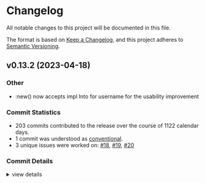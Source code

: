 # Changelog

All notable changes to this project will be documented in this file.

The format is based on [Keep a Changelog](https://keepachangelog.com/en/1.0.0/),
and this project adheres to [Semantic Versioning](https://semver.org/spec/v2.0.0.html).

## v0.13.2 (2023-04-18)

### Other

 - <csr-id-fa295bbb8ded18e2fc03482cf1c6b30ce208de2d/> :new() now accepts impl Into<String> for username for the usability improvement

### Commit Statistics

<csr-read-only-do-not-edit/>

 - 203 commits contributed to the release over the course of 1122 calendar days.
 - 1 commit was understood as [conventional](https://www.conventionalcommits.org).
 - 3 unique issues were worked on: [#18](https://github.com/ssoudan/huelib2-rs/issues/18), [#19](https://github.com/ssoudan/huelib2-rs/issues/19), [#20](https://github.com/ssoudan/huelib2-rs/issues/20)

### Commit Details

<csr-read-only-do-not-edit/>

<details><summary>view details</summary>

 * **[#18](https://github.com/ssoudan/huelib2-rs/issues/18)**
    - Try to support the Hue v1 bridge ([`e0de6c8`](https://github.com/ssoudan/huelib2-rs/commit/e0de6c819f657c12fa617249bc07a12a147bd332))
 * **[#19](https://github.com/ssoudan/huelib2-rs/issues/19)**
    - Update serde-xml-rs requirement from 0.4.1 to 0.5.0 ([`ebd5236`](https://github.com/ssoudan/huelib2-rs/commit/ebd523664a2f4e2a4e3115d2d3278599486a71c7))
 * **[#20](https://github.com/ssoudan/huelib2-rs/issues/20)**
    - Fix for TV is in the group list ([`9d7ad0d`](https://github.com/ssoudan/huelib2-rs/commit/9d7ad0d4e1c669c36d0eef61733c12db0c3ff830))
 * **Uncategorized**
    - [renaming] ([`c92e789`](https://github.com/ssoudan/huelib2-rs/commit/c92e78998077d3f67849dac8be636e72b301b359))
    - [+] removed chrono default feature ([`590aa01`](https://github.com/ssoudan/huelib2-rs/commit/590aa012e101ad2619dd9b61ba6fe5046925dfc1))
    - Merge pull request #2 from ssoudan/dependabot/cargo/serde-xml-rs-0.6.0 ([`a2081e4`](https://github.com/ssoudan/huelib2-rs/commit/a2081e401164ab2c32964bd0232fd846c7654ae3))
    - Update serde-xml-rs requirement from 0.5.1 to 0.6.0 ([`9976390`](https://github.com/ssoudan/huelib2-rs/commit/9976390f03c0ca2369493468ccef30e7e28fc7ae))
    - [fix] tests ([`735e258`](https://github.com/ssoudan/huelib2-rs/commit/735e2581a040050dea8adb61e661aed848f8eba9))
    - Update ci.yml ([`12f2675`](https://github.com/ssoudan/huelib2-rs/commit/12f267520559e6800b1b93049f1e0ee8101c4d9a))
    - Merge pull request #3 from ssoudan/dependabot/cargo/uuid-1.3.1 ([`85a21b7`](https://github.com/ssoudan/huelib2-rs/commit/85a21b71fbdde1d1f4c6951f318cfbabade91f8d))
    - Update uuid requirement from 0.8.2 to 1.3.1 ([`52797b3`](https://github.com/ssoudan/huelib2-rs/commit/52797b3000521e7dc271eab99c24d6841f1b29cb))
    - Merge pull request #1 from ssoudan/new-class-free ([`57d7a64`](https://github.com/ssoudan/huelib2-rs/commit/57d7a64c0e22e883e07d3ab7ed0bab9e3fff96b1))
    - Add Error to SoftwareUpdateState ([`20c81d7`](https://github.com/ssoudan/huelib2-rs/commit/20c81d792a644206c91aa17b30cc0c2835505640))
    - Add Installing to SoftwareUpdateState ([`e387799`](https://github.com/ssoudan/huelib2-rs/commit/e3877997561691205f445588d67edb1f4a2b6175))
    - Use String instead of an enum for Class. ([`133c11e`](https://github.com/ssoudan/huelib2-rs/commit/133c11edfe5f069e0f6f876b9f05016f28b42ef9))
    - Set version to 0.13.2 ([`6d92ed6`](https://github.com/ssoudan/huelib2-rs/commit/6d92ed6b3de7051b0b5f86dbbd7404ec9535db46))
    - Update dependencies ([`861677b`](https://github.com/ssoudan/huelib2-rs/commit/861677b7cfa7e9fe426216ef113e1423e85c0c6c))
    - Set version to 0.13.1 ([`f79955d`](https://github.com/ssoudan/huelib2-rs/commit/f79955dc17d7c6771a13df483efa85ab513b60f2))
    - Update dependencies ([`815c413`](https://github.com/ssoudan/huelib2-rs/commit/815c4131ed2761c80368d9a74552c015d462dcd4))
    - Fix clippy lint ([`5594322`](https://github.com/ssoudan/huelib2-rs/commit/55943228dda24a8db0c2a14cb1562ede251970a3))
    - Update CI workflow ([`6b64dd6`](https://github.com/ssoudan/huelib2-rs/commit/6b64dd670649ac11b605cc4cfc4e2499b2c5ecd4))
    - Update README.md ([`8b1e2cc`](https://github.com/ssoudan/huelib2-rs/commit/8b1e2cc9a46af127142faf34c239a4c895a7f1a8))
    - Fix clippy lints ([`e450dff`](https://github.com/ssoudan/huelib2-rs/commit/e450dff11534238243feca732635bf8b27dd6656))
    - Update dependencies ([`2d5c5c9`](https://github.com/ssoudan/huelib2-rs/commit/2d5c5c9f15413994148c81940a1158e9b8b13b7d))
    - Remove homepage field in Cargo.toml ([`c9b57af`](https://github.com/ssoudan/huelib2-rs/commit/c9b57af9504078fe5071dd583b1b49d03f22bcc0))
    - Set version to 0.13.0 ([`73e28ec`](https://github.com/ssoudan/huelib2-rs/commit/73e28ec2062888a83cc0d88861ef91b50a1b9b51))
    - Update dependencies ([`042112d`](https://github.com/ssoudan/huelib2-rs/commit/042112d509d8a656ef6937e32896c21b3eb64aec))
    - Implement `Hash` for some structs and enums ([`1d6e9d0`](https://github.com/ssoudan/huelib2-rs/commit/1d6e9d02d65701807c6c0a3d890905cad39d13a2))
    - Implement `Eq` for `response::Response` and `response::Modified` ([`e6183a3`](https://github.com/ssoudan/huelib2-rs/commit/e6183a3bf6dd9b43b04fa50725573100690aa4ed))
    - Implement `Eq` for `resource::sensor::Scanner` ([`ba68cf6`](https://github.com/ssoudan/huelib2-rs/commit/ba68cf6e17a74db846b0bc363022dde02c66c7c9))
    - Implement `Eq` for some structs in `resource::schedule` ([`08521e9`](https://github.com/ssoudan/huelib2-rs/commit/08521e92758aa0bd5674c8753604285930d521f1))
    - Implement `Eq` for `resource::Scan` ([`7e627d4`](https://github.com/ssoudan/huelib2-rs/commit/7e627d49a92eabbd21ac1793c27ede80e72fcc6a))
    - Implement `Eq` for `resource::light::Scanner` ([`f411899`](https://github.com/ssoudan/huelib2-rs/commit/f411899f38270d175405c658e9c3456cd4f46837))
    - Remove unnecessary trailing semicolon in resource/mod.rs ([`e95ff06`](https://github.com/ssoudan/huelib2-rs/commit/e95ff06d7cc6e2b5c46646767a68bf53b9084064))
    - Rename variant `TV` of `resource::Group::Class` to `Tv` ([`4f6ac10`](https://github.com/ssoudan/huelib2-rs/commit/4f6ac105f75db753bf1868c3225788d30d3f2d75))
    - Rename variant `DHCPCannotBeDisabled` of `response::ErrorKind to `DhcpCannotBeDisabled` ([`85623d6`](https://github.com/ssoudan/huelib2-rs/commit/85623d62db1fddeb40b41b71b0c5f47893d632d5))
    - Update links to GitHub repository ([`9d3dab1`](https://github.com/ssoudan/huelib2-rs/commit/9d3dab1e5bc846db67fab4cf055ddae6bfd8473e))
    - Remove pin for specific version of `syn` ([`ea40642`](https://github.com/ssoudan/huelib2-rs/commit/ea40642d8e9ccb7f3722f7b016f04f101eabe069))
    - Set version to 0.12.4 ([`15333e1`](https://github.com/ssoudan/huelib2-rs/commit/15333e1e32248f8b193ffa52ba8a94314087297d))
    - Mark each item from the `upnp-description` feature individually in documentation ([`5a5c39e`](https://github.com/ssoudan/huelib2-rs/commit/5a5c39e7faedd2cc64e7b80bb9e087818dc616b2))
    - Set version to 0.12.3 ([`7e8c43e`](https://github.com/ssoudan/huelib2-rs/commit/7e8c43e85e32acd2edbd4820fab6692f0e7913b5))
    - Fix build on docs.rs ([`2864535`](https://github.com/ssoudan/huelib2-rs/commit/2864535ccc3c2349e512c58b78390d17a3df0b01))
    - Set version to 0.12.2 ([`027dabf`](https://github.com/ssoudan/huelib2-rs/commit/027dabfe1d92dc8c8494197c94ca7422e9ace26f))
    - Mark items behind the `upnp-description` feature in documentation ([`8b446ac`](https://github.com/ssoudan/huelib2-rs/commit/8b446ac0f3f14e150a166abcadfc488d6e537403))
    - Set version to 0.12.1 ([`ee342d6`](https://github.com/ssoudan/huelib2-rs/commit/ee342d67cdd6a1855d002a7ce6db30d270c424d6))
    - Build documentation for all features on docs.rs ([`4aee766`](https://github.com/ssoudan/huelib2-rs/commit/4aee76621b660d851e2acb7f1b9a54db3077257f))
    - Set version to 0.12.0 ([`de0e853`](https://github.com/ssoudan/huelib2-rs/commit/de0e85394ad58d0f95daad707c8b28a551cd150d))
    - Add documentaiton for the `upnp-description` feature ([`beaea6f`](https://github.com/ssoudan/huelib2-rs/commit/beaea6f462c535e7fe457bcc90c752f8f4aef970))
    - Update `authors` value in Cargo.toml ([`be45f29`](https://github.com/ssoudan/huelib2-rs/commit/be45f29c43cb6592c9f2e26313c87a424e01f730))
    - Update error messages ([`36cc60f`](https://github.com/ssoudan/huelib2-rs/commit/36cc60f11ab96e738830bb69a0ad9c1d8dd07090))
    - Update `ureq` crate to version 2.0 ([`cc85098`](https://github.com/ssoudan/huelib2-rs/commit/cc85098490232288df384a77d3cb12c83b612536))
    - Rename `discover` function in `bridge` to `discover_nupnp` ([`9763cc7`](https://github.com/ssoudan/huelib2-rs/commit/9763cc7822f9e0a1ae28ffa0d6b57d8c81579f78))
    - Test all features in CI workflow ([`aa50584`](https://github.com/ssoudan/huelib2-rs/commit/aa50584bf33cfee12801640d66a6343952984d0c))
    - Add support for accessing the UPnP description of a bridge ([`d9cbb41`](https://github.com/ssoudan/huelib2-rs/commit/d9cbb41d2b38e12f9cab4af5ad1fe6adcdae1d23))
    - Split bridge.rs into multiple files ([`22b8949`](https://github.com/ssoudan/huelib2-rs/commit/22b89496896cdf5b50cb31f6dfd27d32429831a7))
    - Merge pull request #14 from twistedfall/master ([`de2f427`](https://github.com/ssoudan/huelib2-rs/commit/de2f4277a7d156b2fc1887078d49be95907d116a))
    - Use specific version of syn ([`d0dc399`](https://github.com/ssoudan/huelib2-rs/commit/d0dc3995db6dd9b274bd8fb93000d8c3b629a9fa))
    - Make temperature i32 instead of u32, because you know, it can get cold ([`36a531d`](https://github.com/ssoudan/huelib2-rs/commit/36a531de5406a53d573ea156f0c20ade366c4b7e))
    - Set version to 0.11.0 ([`ff34bc4`](https://github.com/ssoudan/huelib2-rs/commit/ff34bc491720e06ac77c4bbedb07fabe4a057db8))
    - Merge pull request #11 from twistedfall/master ([`5cc4a9b`](https://github.com/ssoudan/huelib2-rs/commit/5cc4a9b7841341d185a0a53fb367c7aba1de2f69))
    - :new() now accepts impl Into<String> for username for the usability improvement ([`fa295bb`](https://github.com/ssoudan/huelib2-rs/commit/fa295bbb8ded18e2fc03482cf1c6b30ce208de2d))
    - Add temperature, light_level, dark and daylight fields to sensors ([`ed22a87`](https://github.com/ssoudan/huelib2-rs/commit/ed22a871a34b6826833c92eaa20d65b44d48c25e))
    - Add button_event field to sensor's State ([`8004a94`](https://github.com/ssoudan/huelib2-rs/commit/8004a946e72d3defdbaa5cdbf93f85891bf38d2d))
    - Add diversityid sensor field as reported by https://www.senic.com/friends-of-hue-smart-switch ([`5d99aec`](https://github.com/ssoudan/huelib2-rs/commit/5d99aecbdc271c919e48ee867676650e23cece7e))
    - Add product_name to sensor as reported by different Philips products ([`c70dd13`](https://github.com/ssoudan/huelib2-rs/commit/c70dd13d4efb2441847d4e12ea84712ff6da1412))
    - Make software_version optional and fix typo in the field name ([`6fe73f1`](https://github.com/ssoudan/huelib2-rs/commit/6fe73f18733ef66fbe040bc1fb1322bba5b77433))
    - Set version to 0.10.0 ([`59b6ec8`](https://github.com/ssoudan/huelib2-rs/commit/59b6ec88ad52eef8dd2fae6c7176c7db46495918))
    - Change type for IDs in `Bridge` methods to `Into<String>` ([`bbfda6d`](https://github.com/ssoudan/huelib2-rs/commit/bbfda6d5c136ac9c7d7cb16fc00cf4c178f8585f))
    - Bump `ureq` version to 1.5 ([`3bb16bc`](https://github.com/ssoudan/huelib2-rs/commit/3bb16bcbdbd4d711dc5335dde8cab9301b655339))
    - Remove leading 0 from numbers to fix clippy lint ([`525d98b`](https://github.com/ssoudan/huelib2-rs/commit/525d98b5700c5a3da5f103aa0cb67e05290cd98b))
    - Split `register_user` function and remove `User` struct ([`60e7ada`](https://github.com/ssoudan/huelib2-rs/commit/60e7adacaecdcfba6698d694435a49f416d8c3bb))
    - Add tests for `rule::Action` and `schedule::Command` ([`cc1938d`](https://github.com/ssoudan/huelib2-rs/commit/cc1938d75896619540832e6f40e0ca352b21baa0))
    - Add tests for `light::Scanner` and `sensor::Scanner` ([`931b84c`](https://github.com/ssoudan/huelib2-rs/commit/931b84c0c8b37b26c642d50dc0b75e1f8df272f4))
    - Remove `Copy` implementation on some structs ([`d3422b8`](https://github.com/ssoudan/huelib2-rs/commit/d3422b8873c3e0d86603a9dbd27541b78f15170a))
    - Update traits and API ([`4c3de67`](https://github.com/ssoudan/huelib2-rs/commit/4c3de67ad349ba9fbdc637384ebb648d9c237cb3))
    - Change type of `config::Modifier::current_time` to `NaiveDateTime` ([`790a81c`](https://github.com/ssoudan/huelib2-rs/commit/790a81cf29c894a9e6c9b1f68303b23b2ff0685a))
    - Update resource/config.rs ([`b89215c`](https://github.com/ssoudan/huelib2-rs/commit/b89215c5c0bc4f1fd0042827ea096aa1a2ae1181))
    - Change type of `config::Modifier::proxy_address` to `IpAddr` ([`e8b4c4d`](https://github.com/ssoudan/huelib2-rs/commit/e8b4c4dc6d521e6c7942ee88b330c8b71d894d60))
    - Change type of `netmask` in `config` to `IpAddr` ([`9130ac4`](https://github.com/ssoudan/huelib2-rs/commit/9130ac41be23f073201c49d2ecbe53ede5f994be))
    - Change the type of the `username` parameter in `Bridge::new` ([`2b9859a`](https://github.com/ssoudan/huelib2-rs/commit/2b9859a30fc48a26cc8cf0417a7124b82e3e4d4d))
    - Update doc example for `Bridge::new()` ([`d0f7917`](https://github.com/ssoudan/huelib2-rs/commit/d0f7917a12da8ef3a8dd7d17d082588d9992f3ce))
    - Make fields in `Bridge` private and add get methods ([`9334132`](https://github.com/ssoudan/huelib2-rs/commit/9334132f4572716cddc7901be8171f9e448cd8d0))
    - Update documentation for the `bridge` module ([`7381a43`](https://github.com/ssoudan/huelib2-rs/commit/7381a439e45a2e01d75463ab88243edbd6ef24ea))
    - Add tests for the `resource` modules ([`e46e508`](https://github.com/ssoudan/huelib2-rs/commit/e46e5086f93534273cc5ca71cfdbf888bf4d9d5c))
    - Add tests for the `response` module ([`89b4f36`](https://github.com/ssoudan/huelib2-rs/commit/89b4f36912ea30ce01c1efdd303cc9276793c843))
    - Add tests for the `util` module ([`ee4425b`](https://github.com/ssoudan/huelib2-rs/commit/ee4425b254b1058f2018a2b5a5582c49b584eef5))
    - Update documentation for `Color` ([`c37cb29`](https://github.com/ssoudan/huelib2-rs/commit/c37cb291ad376fc80c16774024b4caa06c038f4e))
    - Add tests for the `color` module ([`cf8b267`](https://github.com/ssoudan/huelib2-rs/commit/cf8b267ce08fc8e6d834dff97d3f31bf324c3bb8))
    - Mark `light::SoftwareUpdateState` as `non_exhaustive` ([`e8e3822`](https://github.com/ssoudan/huelib2-rs/commit/e8e3822c416776c57bc840d0bcd5d82fe281b167))
    - Update deserialize functions in util.rs ([`2f953f2`](https://github.com/ssoudan/huelib2-rs/commit/2f953f296a1b853dcc99047e741a6d2b99b71bcc))
    - Update documentation for marker traits ([`6b5707e`](https://github.com/ssoudan/huelib2-rs/commit/6b5707e8e06a097b3e61aa25756ebe4a8fa6e154))
    - Update deserialization of `resource::Scan` ([`3949a6d`](https://github.com/ssoudan/huelib2-rs/commit/3949a6d532aeca6ed04191e97193d3e877b4ab22))
    - Update CI workflow ([`90a59b6`](https://github.com/ssoudan/huelib2-rs/commit/90a59b69f5263fb0305726cc5985c1a5afc4f325))
    - Update `warn`, `deny` and `forbid` attributes ([`55c6745`](https://github.com/ssoudan/huelib2-rs/commit/55c674559141b226c83efb75acf185a8f37f3793))
    - Link to documentation in README.md ([`d523d5d`](https://github.com/ssoudan/huelib2-rs/commit/d523d5d0c95ec7d56ea92730d7d9fcb367a610e2))
    - Update docs badge in README.md ([`0164209`](https://github.com/ssoudan/huelib2-rs/commit/01642099ec516de2e6bb51a8395fc98bc85e2365))
    - Update modifiers and creators ([`b894f76`](https://github.com/ssoudan/huelib2-rs/commit/b894f76b2d1f8919ba30e985b80db1e0ea8129aa))
    - Set version to 0.9.0 ([`5132cf9`](https://github.com/ssoudan/huelib2-rs/commit/5132cf9914c07f088144a79ed76947f4cfa3ff04))
    - Merge pull request #10 from demerzel3/add-transferring-software-update-state ([`942839f`](https://github.com/ssoudan/huelib2-rs/commit/942839f1150393f04f071572eb2f660522baa89b))
    - Add missing Transferring sw update state ([`c482114`](https://github.com/ssoudan/huelib2-rs/commit/c482114677c1488c3e1f770cdde38ad161185bb2))
    - Set version to 0.8.0 ([`ccf1473`](https://github.com/ssoudan/huelib2-rs/commit/ccf14737f68f7af80f379e9ab595a2bbaa0da73b))
    - Merge pull request #9 from deckarep/patch-1 ([`9a4f04c`](https://github.com/ssoudan/huelib2-rs/commit/9a4f04cef7d07bdedf9b360f885a6217276c9054))
    - Adds new light ReadyToInstall variant - this is preventing deserializaiton. ([`d46e986`](https://github.com/ssoudan/huelib2-rs/commit/d46e986750fc4d7af3649d9898097d210a1fdf48))
    - Update lints in lib.rs ([`ffcfe52`](https://github.com/ssoudan/huelib2-rs/commit/ffcfe527d0c01cf54052e053bb492988b92249a2))
    - Fix link of downloads badge in readme ([`9c3a2b0`](https://github.com/ssoudan/huelib2-rs/commit/9c3a2b027f03154b323151e49975fc8a9e2af88f))
    - Update badges in readme ([`dadddca`](https://github.com/ssoudan/huelib2-rs/commit/dadddca490feba8ffe82e0d6bb172101a35d7622))
    - Add dependabot.yml ([`fcd833d`](https://github.com/ssoudan/huelib2-rs/commit/fcd833d95947377bc3eba81de6b12ca0fe378307))
    - Update shields in readme ([`abc26cf`](https://github.com/ssoudan/huelib2-rs/commit/abc26cf2057e327d3d6b83e05575cfe22bcea076))
    - Set version in Cargo.toml to 0.7.0 ([`6c4a702`](https://github.com/ssoudan/huelib2-rs/commit/6c4a70277133814214356161bba0fd0bba5367ca))
    - Update `use`s in error.rs ([`f89e65e`](https://github.com/ssoudan/huelib2-rs/commit/f89e65e9e317a3bcfbc0a7e6ee055bb05275f0a3))
    - Remove unused enum variant `ParseInt` of `Error` ([`3f19321`](https://github.com/ssoudan/huelib2-rs/commit/3f1932137cb29a481e3f7f51d97fb80a17f29873))
    - Make `error` module private and reexport `Error`, `Result` ([`f1ee734`](https://github.com/ssoudan/huelib2-rs/commit/f1ee7345889d8230ddb699d22d42b7f22d0529fb))
    - Update response.rs ([`16be226`](https://github.com/ssoudan/huelib2-rs/commit/16be226863605ef24036d4d83efee647aae1ee86))
    - Update color.rs ([`a4c0207`](https://github.com/ssoudan/huelib2-rs/commit/a4c0207fabb646fd34b9bcc54fdc7a64db9c9ee8))
    - Update doc examples ([`dd160ff`](https://github.com/ssoudan/huelib2-rs/commit/dd160ffab2ca0d4bda66d2469848fae5a90c12a5))
    - Bump ureq version to 1.1 ([`9684923`](https://github.com/ssoudan/huelib2-rs/commit/9684923a62a0a68af3fd813152045df114f74ddc))
    - Set version in Cargo.toml to 0.6.1 ([`5007441`](https://github.com/ssoudan/huelib2-rs/commit/5007441cd5570def9dedad11afe92428bb57fd6a))
    - Update URL for discovering bridges via nupnp ([`7b1e5cd`](https://github.com/ssoudan/huelib2-rs/commit/7b1e5cd3e78e25fdd8aaa1aa51e6b0c04521ec17))
    - Fix serialization of `class_id` fields in resourcelink.rs ([`591341f`](https://github.com/ssoudan/huelib2-rs/commit/591341f0891d7b20541d358e93d971b960c2ac81))
    - Make `value` field in `capabilities::Timezones` public ([`2535966`](https://github.com/ssoudan/huelib2-rs/commit/2535966c3bc9f08275d4151e229175f26d887be9))
    - Update lib.rs ([`8de7a88`](https://github.com/ssoudan/huelib2-rs/commit/8de7a88bfc962c423474e271623529fca4bbb51f))
    - Set version in Cargo.toml to 0.6.0 ([`c07d3d8`](https://github.com/ssoudan/huelib2-rs/commit/c07d3d85070fe6cf95c9a575833c50c84a4d1f09))
    - Update `from_rgb` function in `color::Color` ([`bbf978a`](https://github.com/ssoudan/huelib2-rs/commit/bbf978a875e7a29b36e6befad055027f9f8829ec))
    - Use `impl` in parameters instead of trait bound syntax ([`4040c56`](https://github.com/ssoudan/huelib2-rs/commit/4040c569f74a5c909f79062c1d6cfaa5763edaed))
    - Link to github issues in TODOs ([`8636961`](https://github.com/ssoudan/huelib2-rs/commit/86369615801e77cd13437f388addd066c35c1c7b))
    - Remove `color_space_coordinates` functions and `CoordinateModifierType` ([`7b96f30`](https://github.com/ssoudan/huelib2-rs/commit/7b96f30f2f082631a9ee3df68bd7f1641c5f6ec5))
    - Use `std::f32` in color.rs ([`83df702`](https://github.com/ssoudan/huelib2-rs/commit/83df702eeb50b106faaec4f74c106711ff2f749f))
    - Format code ([`54dd73a`](https://github.com/ssoudan/huelib2-rs/commit/54dd73a12184c4d8259739a9141cb76f1ec69940))
    - Add `resource` module ([`3be370e`](https://github.com/ssoudan/huelib2-rs/commit/3be370e7109b6ff0f7f94bde69324de8a65024cd))
    - Add `color` module and functions for generating colors ([`90220ec`](https://github.com/ssoudan/huelib2-rs/commit/90220eca48056e11b575e7c37f1d1718b7bc054e))
    - Remove functions and `Modifier` implementation of `AppData` ([`15b8066`](https://github.com/ssoudan/huelib2-rs/commit/15b8066477863a0141b84131cece9b5444907ba5))
    - Update functions for app data in `scene::Creator` ([`6107ad1`](https://github.com/ssoudan/huelib2-rs/commit/6107ad140d887bf94352e736094d4e3698aec50a))
    - Use `mut self` for functions in Modifiers and Creators ([`6952773`](https://github.com/ssoudan/huelib2-rs/commit/6952773df329804b4be15f2f8eed475f17da2934))
    - Update documentation ([`2f31a11`](https://github.com/ssoudan/huelib2-rs/commit/2f31a11b005dffaeb3dc20fac307e5c5ebb45f17))
    - Update github workflow ([`5ff4e9e`](https://github.com/ssoudan/huelib2-rs/commit/5ff4e9e77990322c49c889e487dc5635645f3c8f))
    - Update readme ([`98cbea7`](https://github.com/ssoudan/huelib2-rs/commit/98cbea7479137dd92f9a0f387382a4baf1c36744))
    - Update doc examples in lib.rs ([`9c3b171`](https://github.com/ssoudan/huelib2-rs/commit/9c3b171ae889966f8e50eeb394133c295a843a4b))
    - Update examples ([`3b60351`](https://github.com/ssoudan/huelib2-rs/commit/3b60351d34c5fe47f3cd3cbfed292fa4358c3c13))
    - Remove custom new function in schedule::Modifier ([`370a5a1`](https://github.com/ssoudan/huelib2-rs/commit/370a5a17880b01236737361b867eabc8ca4a7dac))
    - Format code ([`9108fe0`](https://github.com/ssoudan/huelib2-rs/commit/9108fe08c193aae62aadfbe5d2e5e6c1d71f5e7b))
    - Add Resource trait ([`381b7da`](https://github.com/ssoudan/huelib2-rs/commit/381b7da89d3864fc7484bea08dae039ff043d233))
    - Update doc examples in lib.rs ([`332676d`](https://github.com/ssoudan/huelib2-rs/commit/332676d5cd563084da753565c1ffa0be6dc7c2c1))
    - Set version in Cargo.toml to 0.5.0 ([`a47e6e5`](https://github.com/ssoudan/huelib2-rs/commit/a47e6e5a821319c4071709bfd7f94dc2b085a784))
    - Optimize code in resourcelink.rs and scene.rs ([`cd24e93`](https://github.com/ssoudan/huelib2-rs/commit/cd24e93ac6f85203848b1fe1f27d4279e5904d56))
    - Merge light::Scan and sensor::Scan to crate::Scan ([`29e806e`](https://github.com/ssoudan/huelib2-rs/commit/29e806e7b6ea8de0cd9a3615601f0867cc7f9b19))
    - Add sensors and recycle attributes to group ([`7daa75e`](https://github.com/ssoudan/huelib2-rs/commit/7daa75e132698aae9e9f376834a47a20de78a1f4))
    - Move deserialization functions to util.rs ([`bdb1102`](https://github.com/ssoudan/huelib2-rs/commit/bdb110290fbfca283590fe5dd2fe366cf68b2070))
    - Remove todo section from readme ([`602dec5`](https://github.com/ssoudan/huelib2-rs/commit/602dec5b90f96072b904cff0b02e42295270e024))
    - Add bindings for the Rules API ([`55746a4`](https://github.com/ssoudan/huelib2-rs/commit/55746a492bd8c627981747b39243834a5a0625c0))
    - Fix serialization of scene::Creator ([`7bdaa84`](https://github.com/ssoudan/huelib2-rs/commit/7bdaa84a967821b247c7a6c6335d183ab3602795))
    - Replace schedule::Command with crate::Action ([`1a5e78f`](https://github.com/ssoudan/huelib2-rs/commit/1a5e78fa8a19076befc30cd67694fb5f63eaf694))
    - Update Modifier trait ([`3565b02`](https://github.com/ssoudan/huelib2-rs/commit/3565b02904ddc40b9d7b24037cbe8f70ea51f4d2))
    - Add bindings for the Sensors API ([`c921b20`](https://github.com/ssoudan/huelib2-rs/commit/c921b205069c0da8af35a63d4b5be35ad5e31e95))
    - Update documentation in config.rs ([`be52833`](https://github.com/ssoudan/huelib2-rs/commit/be5283314ba5315758b3f7610ff48bdf58fd0296))
    - Make fields in group::Creator private ([`0462551`](https://github.com/ssoudan/huelib2-rs/commit/0462551cb900e59649ec7cfdc9ee6165630063f1))
    - Update documentation and reformat code in light.rs ([`3b8e6f9`](https://github.com/ssoudan/huelib2-rs/commit/3b8e6f9085c89a95fa7d7ab85bd2eb2d958897bb))
    - Remove group::TypeCreator ([`23ccf47`](https://github.com/ssoudan/huelib2-rs/commit/23ccf47c5f006624614bddbb5d3842c039746e04))
    - Split group::Kind into group::CreatableKind and group::ImmutableKind ([`ee3cae2`](https://github.com/ssoudan/huelib2-rs/commit/ee3cae255e908207aeba2a60e9fd84f7070e53b5))
    - Update documentation in group.rs ([`a3ca02a`](https://github.com/ssoudan/huelib2-rs/commit/a3ca02a2888b8c80d01a80cac15c7421faece1d3))
    - Add documentation for error::ParseDate ([`e14de3e`](https://github.com/ssoudan/huelib2-rs/commit/e14de3eb23c689fe1b2f4efcfdbe942db8baf1b7))
    - Add bindings for the Resourcelinks API ([`7dc89c6`](https://github.com/ssoudan/huelib2-rs/commit/7dc89c67f8a96fb83a63384beef3ebf2942964ca))
    - Replace error::GetGroupId and error::GetSceneId with error::GetCreatedId ([`0a8497a`](https://github.com/ssoudan/huelib2-rs/commit/0a8497adcf3d1e521056d8a96838afb62cef6a5e))
    - Update light_state functions of scene::Creator and scene::Modifier ([`001d84a`](https://github.com/ssoudan/huelib2-rs/commit/001d84a5fd673d90894277f5d1f697a089ceeb03))
    - Update group::Creator and scene::Creator ([`71d0ffd`](https://github.com/ssoudan/huelib2-rs/commit/71d0ffd5a4cda11afc224404140e1df157d1cd2a))
    - Set version in Cargo.toml to 0.4.0 ([`c24bc42`](https://github.com/ssoudan/huelib2-rs/commit/c24bc422f664bfd6a4fb45b8965493c551fed1a6))
    - Add type aliases in bridge.rs ([`729e74d`](https://github.com/ssoudan/huelib2-rs/commit/729e74d594c7d9fa6c945e8f06038db8bc0ac8c5))
    - Remove unnecessary deserialize function of `kind` field in `response::Error` ([`e736585`](https://github.com/ssoudan/huelib2-rs/commit/e736585de1ac711b027d60ab8a7faa00deb1978e))
    - Update search_new_lights function in bridge.rs ([`765c078`](https://github.com/ssoudan/huelib2-rs/commit/765c0787964d1315a7cf828d66045ce0ebc32127))
    - Update todo section readme ([`73eaced`](https://github.com/ssoudan/huelib2-rs/commit/73eaced6355c3898e52622866c9cda0d90fa49b8))
    - Add bindings for the Schedules API ([`f6466cd`](https://github.com/ssoudan/huelib2-rs/commit/f6466cdd0ba46d39d77425412330b8eae7b87f7a))
    - Reorganise bridge.rs ([`62b6a88`](https://github.com/ssoudan/huelib2-rs/commit/62b6a88abee9faad56613a82f52f5bf993e198b3))
    - Optimize is_empty function of crate::Modifier ([`7d25746`](https://github.com/ssoudan/huelib2-rs/commit/7d25746af7ac55f025a9bb02c7cf4959d586874a))
    - Optimize code in bridge.rs ([`f1ba93f`](https://github.com/ssoudan/huelib2-rs/commit/f1ba93fd21c46848acda0dbd555661d0c55db052))
    - Remove implementation of std::fmt::Display for response::ErrorKind ([`cb2b29f`](https://github.com/ssoudan/huelib2-rs/commit/cb2b29f2042ac2d5514c482b46bd86a9cc0c78cd))
    - Use thiserror crate for error::Error and response::Error ([`706074c`](https://github.com/ssoudan/huelib2-rs/commit/706074c5edc107df21d9b7703ca42227c4519c5f))
    - Create seperate generics for the lights parameter in the new functions of group::Creator and scene::Creator ([`d8abd4b`](https://github.com/ssoudan/huelib2-rs/commit/d8abd4bdcf5e96ede059bae0c9aeac93604d62f9))
    - Add light_state functions to scene::Creator and scene::Modifier ([`5213f23`](https://github.com/ssoudan/huelib2-rs/commit/5213f232d08122b55fed9021d450fb7092f60cb7))
    - Remove light_states functions from scene::Creator and scene::Modifier ([`01e88b7`](https://github.com/ssoudan/huelib2-rs/commit/01e88b7c6cdd01d0d6adb2c783eab3ef4c15f888))
    - Change parameter type from &[&str] to Vec<S> where S implements Into<String> ([`63f4f5f`](https://github.com/ssoudan/huelib2-rs/commit/63f4f5fb0f7aa839110d3a203c5b68338d878bf0))
    - Remove unnecessary deserialization statement for renaming config::ServiceStatus ([`79ce04c`](https://github.com/ssoudan/huelib2-rs/commit/79ce04c2ebfc364f4e054a8d3d26126a7fe5e252))
    - Change parameter type from &str to AsRef<str> or Into<String> ([`1d0e0bf`](https://github.com/ssoudan/huelib2-rs/commit/1d0e0bf0d2b928a9b513909e0e6166137b2cdbed))
    - Set version in Cargo.toml to 0.3.0 ([`a60243b`](https://github.com/ssoudan/huelib2-rs/commit/a60243b64d6a31b3bd2ddf4aff82f95591b0473f))
    - Change type of the parameter in the lights function of scene::Modifier ([`51baa91`](https://github.com/ssoudan/huelib2-rs/commit/51baa91049034021db0d6051acf7c25e395271e5))
    - Rename scene::Type to scene::Kind ([`cb68eb6`](https://github.com/ssoudan/huelib2-rs/commit/cb68eb6e55931646a6b80fcffe016f81a1f80f72))
    - Rename group::Type to group::Kind ([`396e08f`](https://github.com/ssoudan/huelib2-rs/commit/396e08fe2daece488d3c49c64132ede4db8a0dc5))
    - Remove unnecessary deserialization ([`61bc018`](https://github.com/ssoudan/huelib2-rs/commit/61bc01891af8c2e58c9be84516730051b0f819a7))
    - Update examples to work with the Modifier trait ([`1e532c6`](https://github.com/ssoudan/huelib2-rs/commit/1e532c6740d8f823bdc2518d3ed8fbbf73b8c21f))
    - Fix serialization of light::StateModifier ([`16e9ac2`](https://github.com/ssoudan/huelib2-rs/commit/16e9ac2f88280d964bd6fa1075902db54c275a04))
    - Fix deserialization of the mode attribute in light::StartupConfig ([`01ef491`](https://github.com/ssoudan/huelib2-rs/commit/01ef49113c45aff3d288cfab09ecfc5e993d80e5))
    - Change type of the lights parameter in the new function of scene::Creator ([`1846b21`](https://github.com/ssoudan/huelib2-rs/commit/1846b217c4803e84b65d9a7cfa84a19513443688))
    - Create traits for modifiers and creators ([`4cf9f5b`](https://github.com/ssoudan/huelib2-rs/commit/4cf9f5b8d7b0fc784f0833840f262b0c4b43c4aa))
    - Add shield for github workflow in readme ([`a96863b`](https://github.com/ssoudan/huelib2-rs/commit/a96863b1af37354c87c63766fec25edc09fa98e6))
    - Create github workflow ([`6dd1d4b`](https://github.com/ssoudan/huelib2-rs/commit/6dd1d4b24cbc80a956afc8d46c3eebddb6280943))
    - Set version in Cargo.toml to 0.2.0 ([`e89e9fa`](https://github.com/ssoudan/huelib2-rs/commit/e89e9fa0bf0c26381e8e5c249c49df9b6e90dfb4))
    - Add config and capabilities attributes for light ([`5f1b8f9`](https://github.com/ssoudan/huelib2-rs/commit/5f1b8f9e64757fad49da55e03bf3e24c45599cf3))
    - Add bindings for the Capabilities API ([`0c54435`](https://github.com/ssoudan/huelib2-rs/commit/0c5443517011bf1a5414fe270937b1f598334dca))
    - Remove no_proxy function and update proxy_address function ([`69047cb`](https://github.com/ssoudan/huelib2-rs/commit/69047cb55b7359c77758877809763688ada472fd))
    - Fix serialization of Alert and Effect ([`3137dfb`](https://github.com/ssoudan/huelib2-rs/commit/3137dfb3fd8de6c69eb558f52a05a161bac253ff))
    - Fix link to crates.io in readme ([`58947dd`](https://github.com/ssoudan/huelib2-rs/commit/58947dd0ce2ddc04ff3d5a53efa412b099ae7208))
    - Update shields in readme ([`91d827b`](https://github.com/ssoudan/huelib2-rs/commit/91d827b4238debad4dbe65a7c60f2d554ee93746))
    - Add shields to readme ([`89dd8f3`](https://github.com/ssoudan/huelib2-rs/commit/89dd8f3e9c2366236dc4fa69c290b2cb0f4cf8ad))
    - Set homepage field in Cargo.toml ([`c09ec92`](https://github.com/ssoudan/huelib2-rs/commit/c09ec92db86ef6ff6cfa9f3f41a695a52accc1d6))
    - Initial commit ([`2163b28`](https://github.com/ssoudan/huelib2-rs/commit/2163b282f42db656c534d735df132085daad5f94))
</details>

